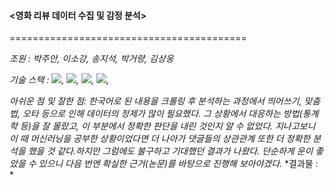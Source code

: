 #### <영화 리뷰 데이터 수집 및 감정 분석>

=========================================

*조원 : 박주안, 이소강, 송지석, 박거량, 김상웅*

*기술 스택 : <img src="https://img.shields.io/badge/Python-E34F26?style=for-the-badge&logo=python&logoColor=white">, <img src="https://img.shields.io/badge/pandas-E34F26?style=for-the-badge&logo=pandas&logoColor=white">, <img src="https://img.shields.io/badge/Selenium-E34F26?style=for-the-badge&logo=oracle&logoColor=white">, <img src="https://img.shields.io/badge/Oracle-E34F26?style=for-the-badge&logo=oracle&logoColor=white">,*

*아쉬운 점 및 잘한 점: 한국어로 된 내용을 크롤링 후 분석하는 과정에서 띄어쓰기, 맞춤법, 오타 등으로 인해 데이터의 정제가 많이 필요했다. 그 상황에서 대응하는 방법(통계학 등)을 잘 몰랐고, 이 부분에서 정확한 판단을 내린 것인지 알 수 없었다. 지나고보니 이 때 머신러닝을 공부한 상황이었다면 더 나아가 댓글들의 상관관계 또한 더 정확한 분석을 했을 것 같다.하지만 그럼에도 불구하고 기대했던 결과가 나왔다. 단순하게 운이 좋았을 수 있으니 다음 번엔 확실한 근거(논문)를 바탕으로 진행해 보아야겠다.*
*결과물 : *
<img src="">
